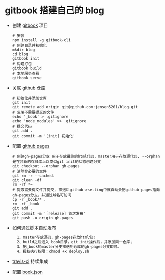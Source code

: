 # gitbook 搭建自己的 blog

- 创建 [gitbook](https://www.gitbook.com/) 项目

  ```shell
  # 安装
  npm install -g gitbook-cli
  # 创建目录并初始化
  mkdir blog
  cd blog
  gitbook init
  # 构建打包
  gitbook build
  # 本地服务查看
  gitbook serve
  ```

- 关联 [github](https://github.com/) 仓库

  ```shell
  # 初始化并添加仓库
  git init
  git remote add origin git@github.com:jensen5201/blog.git
  # 忽略不需要提交的文件
  echo '_book' > .gitignore
  echo 'node_modules' >> .gitignore
  # 提交代码
  git add .
  git commit -m '[init] 初始化'
  ```

- 配置 [github pages](https://pages.github.com/)

  ```shell
  # 创建gh-pages分支 用于存放最终的html代码，master用于存放源代码, --orphan是在非新的存储库上以类似git init的状态创建分支
  git checkout --orphan gh-pages
  # 清除非必要的文件
  git rm -r --cached.
  git clean -df
  rm -rf *~
  # 提取需要得文件并提交, 推送后github->setting中就自动会把github-pages指向gh-pages分支，并通过域名可访问
  cp -r _book/* .
  rm -rf _book
  git add .
  git commit -m '[release] 首次发布'
  git push -u origin gh-pages
  ```

- 如何通过脚本自动发布

  ```txt
    1、master存放源码，gh-pages存放html包；
    2、build之后进入_book目录，git init操作后，并添加同一仓库；
    3、把_book的master分支推送到仓库的gh-pages分支即可。
    4、授权执行权限：chmod +x deploy.sh
  ```

- [travis-ci](https://travis-ci.com/) 持续集成

- 配置 [book.json](https://chrisniael.gitbooks.io/gitbook-documentation/content/format/configuration.html)
